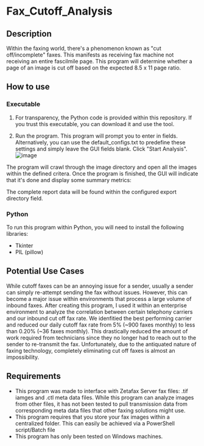 # Fax_Cutoff_Analysis

## Description
Within the faxing world, there's a phenomenon known as "cut off/incomplete" faxes. This manifests as receiving fax machine not receiving an entire fascilmile page. This program will determine whether a page of an image is cut off based on the expected 8.5 x 11 page ratio. 

## How to use

### Executable
1. For transparency, the Python code is provided within this repository. If you trust this executable, you can download it and use the tool. 

2. Run the program. This program will prompt you to enter in fields. Alternatively, you can use the default_configs.txt to predefine these settings and simply leave the GUI fields blank.  Click "Start Analysis". 
![image](https://github.com/acmignona/Fax_Cutoff_Analysis/assets/81653524/5c7134de-05d7-4f80-8e45-ba289662f096)

The program will crawl through the image directory and open all the images within the defined critera. Once the program is finished, the GUI will indicate that it's done and display some summary metrics: 

The complete report data will be found within the configured export directory field. 

### Python
To run this program within Python, you will need to install the following libraries: 
- Tkinter
- PIL (pillow)

## Potential Use Cases
While cutoff faxes can be an annoying issue for a sender, usually a sender can simply re-attempt sending the fax without issues. However, this can become a major issue within environments that process a large volume of inbound faxes. After creating this program, I used it within an enterprise environment to analyze the correlation between certain telephony carriers and our inbound cut off fax rate. We idenfitied the best performing carrier and reduced our daily cutoff fax rate from 5% (~900 faxes monthly) to less than 0.20% (~36 faxes monthly). This drastically reduced the amount of work required from technicians since they no longer had to reach out to the sender to re-transmit the fax. Unfortunately, due to the antiquated nature of faxing technology, completely eliminating cut off faxes is almost an impossibility.

## Requirements
- This program was made to interface with Zetafax Server fax files: .tif iamges and .ctl meta data files. While this program can analyze images from other files, it has not been tested to pull transmission data from corresponding meta data files that other faxing solutions might use. 
- This program requires that you store your fax images within a centralized folder. This can easily be achieved via a PowerShell script/Batch file
- This program has only been tested on Windows machines.

